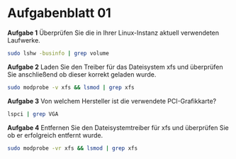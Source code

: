 # Aufgabenblatt 01
**Aufgabe 1**
Überprüfen Sie die in Ihrer Linux-Instanz aktuell verwendeten Laufwerke.

```bash
sudo lshw -businfo | grep volume
```

**Aufgabe 2**
Laden Sie den Treiber für das Dateisystem xfs und überprüfen Sie anschließend ob dieser korrekt geladen wurde.

```bash
sudo modprobe -v xfs && lsmod | grep xfs
```


**Aufgabe 3**
Von welchem Hersteller ist die verwendete PCI-Grafikkarte?

```bash
lspci | grep VGA
```

**Aufgabe 4**
Entfernen Sie den Dateisystemtreiber für xfs und überprüfen Sie ob er erfolgreich entfernt wurde.

```bash
sudo modprobe -vr xfs && lsmod | grep xfs
```
